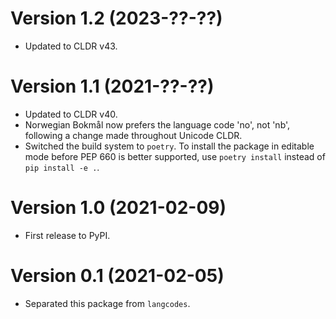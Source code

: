 # Version 1.2 (2023-??-??)

- Updated to CLDR v43.

# Version 1.1 (2021-??-??)

- Updated to CLDR v40.
- Norwegian Bokmål now prefers the language code 'no', not 'nb', following a change made throughout Unicode CLDR.
- Switched the build system to `poetry`. To install the package in editable mode before PEP 660 is better supported, use `poetry install` instead of `pip install -e .`.

# Version 1.0 (2021-02-09)

- First release to PyPI.

# Version 0.1 (2021-02-05)

- Separated this package from `langcodes`.
